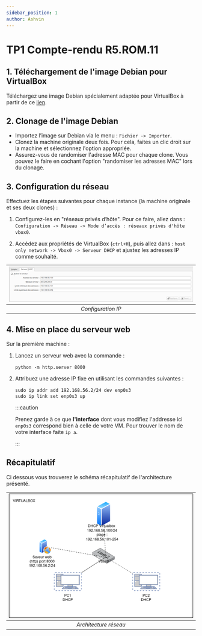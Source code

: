 ```yaml
---
sidebar_position: 1
author: Ashvin
---
```


# TP1 Compte-rendu R5.ROM.11

## 1. Téléchargement de l'image Debian pour VirtualBox

Téléchargez une image Debian spécialement adaptée pour VirtualBox à partir de ce [lien](https://www.osboxes.org/debian/).

## 2. Clonage de l'image Debian

- Importez l’image sur Debian via le menu : `Fichier -> Importer`.
- Clonez la machine originale deux fois. Pour cela, faites un clic droit sur la machine et sélectionnez l'option appropriée.
- Assurez-vous de randomiser l'adresse MAC pour chaque clone. Vous pouvez le faire en cochant l'option "randomiser les adresses MAC" lors du clonage.

## 3. Configuration du réseau

Effectuez les étapes suivantes pour chaque instance (la machine originale et ses deux clones) :

1. Configurez-les en "réseaux privés d’hôte". Pour ce faire, allez dans : `Configuration -> Réseau -> Mode d’accès : réseaux privés d'hôte vbox0`.
   
2. Accédez aux propriétés de VirtualBox (`ctrl+H`), puis allez dans : `host only network -> Vbox0 -> Serveur DHCP` et ajustez les adresses IP comme souhaité.

| ![space-1.jpg](../../static/img/ipconf.png) | 
|:--:| 
| *Configuration IP* |

## 4. Mise en place du serveur web

Sur la première machine :

1. Lancez un serveur web avec la commande : 
   ```
   python -m http.server 8000
   ```
   
2. Attribuez une adresse IP fixe en utilisant les commandes suivantes :
   ```
   sudo ip addr add 192.168.56.2/24 dev enp0s3
   sudo ip link set enp0s3 up
   ```

   :::caution

   Prenez garde à ce que **l'interface** dont vous modifiez l'addresse ici `enp0s3` correspond bien à celle de votre VM. Pour trouver le nom de votre interface faite `ip a`.

   :::
## Récapitulatif
Ci dessous vous trouverez le schéma récapitulatif de l'architecture présenté.

| ![space-1.jpg](../../static/img/schema.png) | 
|:--:| 
| *Architecture réseau* |

